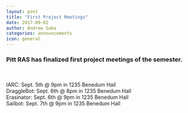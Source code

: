 ```yaml
---
layout: post
title: "First Project Meetings"
date: 2017-09-02
author: Andrew Saba
categories: announcements
icon: general
---
```


### Pitt RAS has finalized first project meetings of the semester. 
<p>
<br />
<br />
IARC: 		  Sept. 5th @ 9pm in 1235 Benedum Hall
<br />
DraggleBot:   Sept. 6th @ 8pm in 1235 Benedum Hall
<br />
Erasinator:   Sept. 6th @ 9pm in 1235 Benedum Hall
<br />
Sailbot: 	  Sept. 7th @ 9pm in 1235 Benedum Hall
</p>

